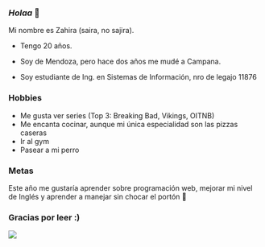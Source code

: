### _Holaa_ 👋

Mi nombre es Zahira (saira, no sajira). 
  
* Tengo 20 años.
  
* Soy de Mendoza, pero hace dos años me mudé a Campana.

* Soy estudiante de Ing. en Sistemas de Información, nro de legajo 11876
### Hobbies
- Me gusta ver series (Top 3: Breaking Bad, Vikings, OITNB)
- Me encanta cocinar, aunque mi única especialidad son las pizzas caseras
- Ir al gym
- Pasear a mi perro
### Metas
Este año me gustaría aprender sobre programación web, mejorar mi nivel de Inglés y aprender a manejar sin chocar el portón 😬
### Gracias por leer :) 
![](https://media.giphy.com/media/1YlqzxnnQwaGc/giphy.gif)

